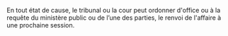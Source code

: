 En tout état de cause, le tribunal ou la cour peut ordonner d'office ou à la requête du ministère public ou de l’une des parties, le renvoi de l'affaire à une prochaine session.